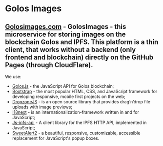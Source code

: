 # Golos Images

## [Golosimages.com](https://golosimages.com/) - GolosImages - this microservice for storing images on the blockchain Golos and IPFS. This platform is a thin client, that works without a backend (only frontend and blockchain) directly on the GitHub Pages (through CloudFlare).

We use:
* [Golos.js](https://github.com/GolosChain/golos-js) - the JavaScript API for Golos blockchain;
* [Bootstrap](https://github.com/twbs/bootstrap) - the most popular HTML, CSS, and JavaScript framework for developing responsive, mobile first projects on the web;
* [DropzoneJS](http://www.dropzonejs.com) - is an open source library that provides drag’n’drop file uploads with image previews;
* [I18next](https://www.i18next.com) -  is an internationalization-framework written in and for JavaScript;
* [Js-ipfs-api](https://github.com/ipfs/js-ipfs-api) - A client library for the IPFS HTTP API, implemented in JavaScript;
* [SweetAlert2](https://github.com/limonte/sweetalert2) - a beautiful, responsive, customizable, accessible replacement for JavaScript's popup boxes.
 
